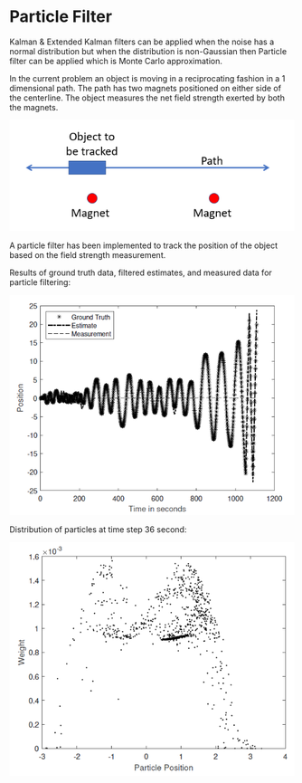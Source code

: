 # Particle Filter

Kalman & Extended Kalman filters can be applied when the noise has a normal distribution but when the distribution is non-Gaussian then Particle filter can be applied which is Monte Carlo approximation.

In the current problem an object is moving in a reciprocating fashion in a 1 dimensional path. The path has two magnets positioned on either side of the centerline. The object measures the net field strength exerted by both the magnets.

![](layout.png)

A particle filter has been implemented to track the position of the object based on the field strength measurement.

Results of ground truth data, filtered estimates, and measured data for particle filtering:

![](Result1.png)

Distribution of particles at time step 36 second:

![](Result2.png)
